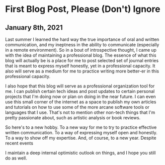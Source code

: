 <!--
    This program is free software: you can redistribute it and/or modify
    it under the terms of the GNU General Public License as published by the Free Software Foundation, either version 3 of the License, or
    (at your option) any later version.

    This program is distributed in the hope that it will be useful,
    but WITHOUT ANY WARRANTY; without even the implied warranty of
    MERCHANTABILITY or FITNESS FOR A PARTICULAR PURPOSE.  See the
    GNU General Public License for more details.

    You should have received a copy of the GNU General Public License
    along with this program.  If not, see <https://www.gnu.org/licenses/>.
-->

# First Blog Post, Please (Don't) Ignore

## January 8th, 2021

Last summer I learned the hard way
the true importance of oral and written communication, and
my ineptness in the ability to communicate (especially in
a remote environment).
So in a bout of introspective thought,
I came up with the idea of maintaining a professional
blog.
The essence of what this blog will actually be is a place
for me to post selected set of journal entries that is meant
to express myself honestly, yet in a professional capacity.
It also will serve as a medium for me to practice
writing more better-er in this professional capacity.

I also hope that this blog will serve as a professional
organization tool for me. I can publish certain tech
ideas and post updates to certain personal projects that
I'm doing now or plan on doing in the near future.
I can even use this small corner of the internet as a
space to publish my own articles and tutorials on how
to use some of the more arcane software tools or languages
that I use. That's not to mention other non-tech things
that I'm pretty passionate about, such as artistic analysis
or book reviews.

So here's to a new hobby.
To a new way for me to try to practice effective written
communication.
To a way of expressing myself open and honestly.
To a way to show off my expertise.
And, of course, to a new year. Despite recent events

I maintain a deep internal optimistic outlook on things, and
I hope you still do as well.
